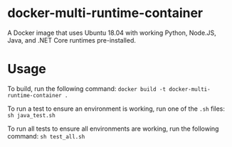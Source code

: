 # docker-multi-runtime-container

A Docker image that uses Ubuntu 18.04 with working Python, Node.JS, Java, and .NET Core runtimes pre-installed.

# Usage

To build, run the following command: `docker build -t docker-multi-runtime-container .`

To run a test to ensure an environment is working, run one of the `.sh` files: `sh java_test.sh`

To run all tests to ensure all environments are working, run the following command: `sh test_all.sh`
